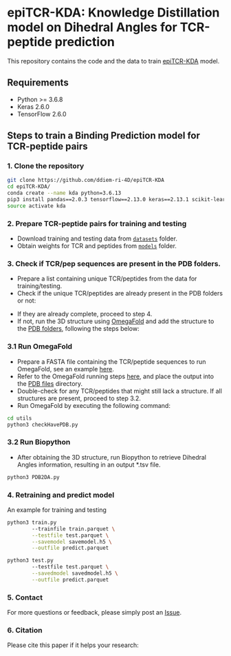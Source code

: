# epiTCR-KDA: Knowledge Distillation model on Dihedral Angles for TCR-peptide prediction


This repository contains the code and the data to train [epiTCR-KDA](https://github.com/ddiem-ri-4D/epiTCR-KDA) model.

## Requirements

+ Python >= 3.6.8
+ Keras 2.6.0
+ TensorFlow 2.6.0

## Steps to train a Binding Prediction model for TCR-peptide pairs

### 1. Clone the repository
```bash
git clone https://github.com/ddiem-ri-4D/epiTCR-KDA
cd epiTCR-KDA/
conda create --name kda python=3.6.13
pip3 install pandas==2.0.3 tensorflow==2.13.0 keras==2.13.1 scikit-learn==1.1.2
source activate kda
```

### 2. Prepare TCR-peptide pairs for training and testing
- Download training and testing data from [`datasets`](https://github.com/ddiem-ri-4D/epiTCR-KDA/tree/main/datasets) folder.
- Obtain weights for TCR and peptides from [`models`](https://github.com/ddiem-ri-4D/epiTCR-KDA/tree/main/models) folder.

### 3. Check if TCR/pep sequences are present in the PDB folders.
- Prepare a list containing unique TCR/peptides from the data for training/testing.
- Check if the unique TCR/peptides are already present in the PDB folders or not:
+ If they are already complete, proceed to step 4.
+ If not, run the 3D structure using [OmegaFold](https://github.com/HeliXonProtein/OmegaFold) and add the structure to the [PDB folders](https://github.com/ddiem-ri-4D/epiTCR-KDA/tree/main/datasets/3DS_PDBFiles), following the steps below:

### 3.1 Run OmegaFold
- Prepare a FASTA file containing the TCR/peptide sequences to run OmegaFold, see an example [here](https://github.com/ddiem-ri-4D/epiTCR-KDA/blob/main/datasets/DATA_4RUN/INPUT_FILE.fasta).
- Refer to the OmegaFold running steps [here](https://github.com/HeliXonProtein/OmegaFold), and place the output into the [PDB files](https://github.com/ddiem-ri-4D/epiTCR-KDA/tree/main/datasets/3DS_PDBFiles) directory.
- Double-check for any TCR/peptides that might still lack a structure. If all structures are present, proceed to step 3.2.
- Run OmegaFold by executing the following command:

```bash
cd utils
python3 checkHavePDB.py 
```

### 3.2 Run Biopython
- After obtaining the 3D structure, run Biopython to retrieve Dihedral Angles information, resulting in an output *.tsv file.

```bash
python3 PDB2DA.py
```

### 4. Retraining and predict model
An example for training and testing

```bash
python3 train.py 
        --trainfile train.parquet \
        --testfile test.parquet \
        --savemodel savemodel.h5 \
        --outfile predict.parquet
```

```bash
python3 test.py 
        --testfile test.parquet \
        --savedmodel savedmodel.h5 \
        --outfile predict.parquet
```

### 5. Contact
For more questions or feedback, please simply post an [Issue](https://github.com/ddiem-ri-4D/epiTCR-KDA/issues/new).

### 6. Citation
Please cite this paper if it helps your research:
